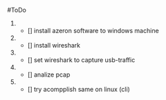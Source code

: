 #ToDo
1. - [] install azeron software to windows machine
2. - [] install wireshark
3. - [] set wireshark to capture usb-traffic
4. - [] analize pcap
5. - [] try acompplish same on linux (cli)
